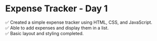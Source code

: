 # Expense Tracker - Day 1

✅ Created a simple expense tracker using HTML, CSS, and JavaScript.  
✅ Able to add expenses and display them in a list.  
✅ Basic layout and styling completed.  
